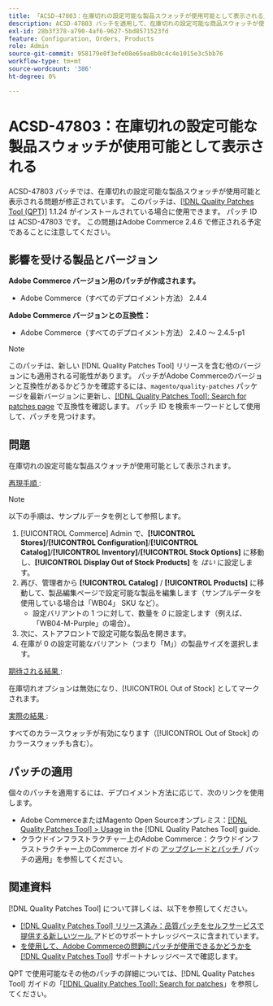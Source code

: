 ```yaml
---
title: 「ACSD-47803：在庫切れの設定可能な製品スウォッチが使用可能として表示される」
description: ACSD-47803 パッチを適用して、在庫切れの設定可能な商品スウォッチが使用可能と表示されるAdobe Commerceの問題を修正してください。
exl-id: 28b3f378-a790-4af6-9627-5bd8571523fd
feature: Configuration, Orders, Products
role: Admin
source-git-commit: 958179e0f3efe08e65ea8b0c4c4e1015e3c5bb76
workflow-type: tm+mt
source-wordcount: '386'
ht-degree: 0%

---
```


# ACSD-47803：在庫切れの設定可能な製品スウォッチが使用可能として表示される

ACSD-47803 パッチでは、在庫切れの設定可能な製品スウォッチが使用可能と表示される問題が修正されています。 このパッチは、[[!DNL Quality Patches Tool (QPT)]](/help/announcements/adobe-commerce-announcements/magento-quality-patches-released-new-tool-to-self-serve-quality-patches.md) 1.1.24 がインストールされている場合に使用できます。 パッチ ID は ACSD-47803 です。 この問題はAdobe Commerce 2.4.6 で修正される予定であることに注意してください。

## 影響を受ける製品とバージョン

**Adobe Commerce バージョン用のパッチが作成されます。**

* Adobe Commerce（すべてのデプロイメント方法） 2.4.4

**Adobe Commerce バージョンとの互換性：**

* Adobe Commerce（すべてのデプロイメント方法） 2.4.0 ～ 2.4.5-p1

>[!NOTE]
>
>このパッチは、新しい [!DNL Quality Patches Tool] リリースを含む他のバージョンにも適用される可能性があります。 パッチがAdobe Commerceのバージョンと互換性があるかどうかを確認するには、`magento/quality-patches` パッケージを最新バージョンに更新し、[[!DNL Quality Patches Tool]: Search for patches page](https://experienceleague.adobe.com/tools/commerce-quality-patches/index.html) で互換性を確認します。 パッチ ID を検索キーワードとして使用して、パッチを見つけます。

## 問題

在庫切れの設定可能な製品スウォッチが使用可能として表示されます。

<u> 再現手順 </u>:

>[!NOTE]
>
>以下の手順は、サンプルデータを例として参照します。

1. [!UICONTROL Commerce] Admin で、**[!UICONTROL Stores]**/**[!UICONTROL Configuration]**/**[!UICONTROL Catalog]**/**[!UICONTROL Inventory]**/**[!UICONTROL Stock Options]** に移動し、**[!UICONTROL Display Out of Stock Products]** を *はい* に設定します。
1. 再び、管理者から **[!UICONTROL Catalog]** / **[!UICONTROL Products]** に移動して、製品編集ページで設定可能な製品を編集します（サンプルデータを使用している場合は「WB04」 SKU など）。
   * 設定バリアントの 1 つに対して、数量を *0* に設定します（例えば、「WB04-M-Purple」の場合）。
1. 次に、ストアフロントで設定可能な製品を開きます。
1. 在庫が 0 の設定可能なバリアント（つまり「M」）の製品サイズを選択します。

<u> 期待される結果 </u>:

在庫切れオプションは無効になり、[!UICONTROL Out of Stock] としてマークされます。

<u> 実際の結果 </u>:

すべてのカラースウォッチが有効になります（[!UICONTROL Out of Stock] のカラースウォッチも含む）。

## パッチの適用

個々のパッチを適用するには、デプロイメント方法に応じて、次のリンクを使用します。

* Adobe CommerceまたはMagento Open Sourceオンプレミス：[[!DNL Quality Patches Tool] > Usage](https://experienceleague.adobe.com/docs/commerce-operations/tools/quality-patches-tool/usage.html) in the [!DNL Quality Patches Tool] guide.
* クラウドインフラストラクチャー上のAdobe Commerce：クラウドインフラストラクチャー上のCommerce ガイドの [ アップグレードとパッチ ](https://experienceleague.adobe.com/docs/commerce-cloud-service/user-guide/develop/upgrade/apply-patches.html)/ パッチの適用」を参照してください。

## 関連資料

[!DNL Quality Patches Tool] について詳しくは、以下を参照してください。

* [[!DNL Quality Patches Tool]  リリース済み：品質パッチをセルフサービスで提供する新しいツール ](/help/announcements/adobe-commerce-announcements/magento-quality-patches-released-new-tool-to-self-serve-quality-patches.md) アドビのサポートナレッジベースに含まれています。
* [ を使用して、Adobe Commerceの問題にパッチが使用できるかどうかを  [!DNL Quality Patches Tool]](/help/support-tools/patches-available-in-qpt-tool/check-patch-for-magento-issue-with-magento-quality-patches.md) サポートナレッジベースで確認します。

QPT で使用可能なその他のパッチの詳細については、[!DNL Quality Patches Tool] ガイドの「[[!DNL Quality Patches Tool]: Search for patches](https://experienceleague.adobe.com/tools/commerce-quality-patches/index.html)」を参照してください。
